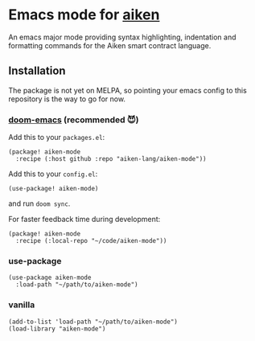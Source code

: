 # Emacs mode for [aiken](https://github.com/aiken-lang/aiken)

An emacs major mode providing syntax highlighting, indentation and formatting
commands for the Aiken smart contract language.

## Installation

The package is not yet on MELPA, so pointing your emacs config to this
repository is the way to go for now.

### [doom-emacs](https://github.com/doomemacs/doomemacs/) (recommended :smiling_imp:)

Add this to your `packages.el`:

```elisp
(package! aiken-mode
  :recipe (:host github :repo "aiken-lang/aiken-mode"))
```

Add this to your `config.el`:

``` elisp
(use-package! aiken-mode)
```

and run `doom sync`.

For faster feedback time during development:

```elisp
(package! aiken-mode
  :recipe (:local-repo "~/code/aiken-mode"))
```

### use-package

```elisp
(use-package aiken-mode
  :load-path "~/path/to/aiken-mode")
```

### vanilla

```elisp
(add-to-list 'load-path "~/path/to/aiken-mode")
(load-library "aiken-mode")
```
